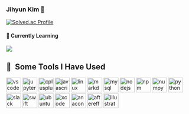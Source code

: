 ### Jihyun Kim 👋

<!--
**rabBit64/rabBit64** is a ✨ _special_ ✨ repository because its `README.md` (this file) appears on your GitHub profile.

Here are some ideas to get you started:

- 🔭 I’m currently working on ...
- 🌱 I’m currently learning ...
- 👯 I’m looking to collaborate on ...
- 🤔 I’m looking for help with ...
- 💬 Ask me about ...
- 📫 How to reach me: ...
- 😄 Pronouns: ...
- ⚡ Fun fact: ...
-->
<!--![header](https://capsule-render.vercel.app/api?type=waving&color=timeGradient&height=200&section=header&text=Jihyun%20Kim&fontSize=30)-->

[![Solved.ac Profile](http://mazassumnida.wtf/api/v2/generate_badge?boj=rabBit64)](https://solved.ac/rabBit64/)

<div><h4>🌱 Currently Learning</h4></div>
<img src="https://img.shields.io/badge/React-20232A?style=for-the-badge&logo=react&logoColor=61DAFB" />

<h2> 🚀 &nbsp;Some Tools I Have Used</h2>
<p align="left">
<img src="https://cdn.jsdelivr.net/gh/devicons/devicon/icons/vscode/vscode-original.svg" alt="vscode" width="40" height="40"/>
<img src="https://cdn.jsdelivr.net/gh/devicons/devicon/icons/jupyter/jupyter-original.svg" alt="jupyter" width="40" height="40"/>
<img src="https://cdn.jsdelivr.net/gh/devicons/devicon/icons/cplusplus/cplusplus-original.svg" alt="cplusplus" width="40" height="40"/>
<img src="https://cdn.jsdelivr.net/gh/devicons/devicon/icons/javascript/javascript-original.svg" alt="javascript" width="40" height="40"/>
<img src="https://cdn.jsdelivr.net/gh/devicons/devicon/icons/linux/linux-original.svg" alt="linux" width="40" height="40"/>
<img src="https://cdn.jsdelivr.net/gh/devicons/devicon/icons/markdown/markdown-original.svg" alt="markdown" width="40" height="40"/>
<img src="https://cdn.jsdelivr.net/gh/devicons/devicon/icons/mysql/mysql-original-wordmark.svg" alt="mysql" width="40" height="40"/>
<img src="https://cdn.jsdelivr.net/gh/devicons/devicon/icons/nodejs/nodejs-original.svg" alt="nodejs" width="40" height="40"/>          
<img src="https://cdn.jsdelivr.net/gh/devicons/devicon/icons/npm/npm-original-wordmark.svg" alt="npm" width="40" height="40"/>
<img src="https://cdn.jsdelivr.net/gh/devicons/devicon/icons/numpy/numpy-original.svg" alt="numpy" width="40" height="40"/> 
<img src="https://cdn.jsdelivr.net/gh/devicons/devicon/icons/python/python-original-wordmark.svg" alt="python" width="40" height="40"/>
<img src="https://cdn.jsdelivr.net/gh/devicons/devicon/icons/slack/slack-original.svg" alt="slack" width="40" height="40" />
<img src="https://cdn.jsdelivr.net/gh/devicons/devicon/icons/swift/swift-original.svg" alt="swift" width="40" height="40" />         
<img src="https://cdn.jsdelivr.net/gh/devicons/devicon/icons/ubuntu/ubuntu-plain-wordmark.svg" alt="ubuntu" width="40" height="40"/>
<img src="https://cdn.jsdelivr.net/gh/devicons/devicon/icons/xcode/xcode-original.svg" alt="xcode" width="40" height="40"/>
<img src="https://cdn.jsdelivr.net/gh/devicons/devicon/icons/anaconda/anaconda-original.svg" alt="anaconda" width="40" height="40"/>
<img src="https://cdn.jsdelivr.net/gh/devicons/devicon/icons/aftereffects/aftereffects-original.svg" alt="aftereffects" width="40" height="40"/>
<img src="https://cdn.jsdelivr.net/gh/devicons/devicon/icons/illustrator/illustrator-plain.svg" alt="illustrator" width="40" height="40"/>
          
</p>
